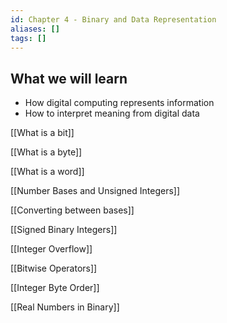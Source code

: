```yaml
---
id: Chapter 4 - Binary and Data Representation
aliases: []
tags: []
---
```


## What we will learn

- How digital computing represents information
- How to interpret meaning from digital data

[[What is a bit]]

[[What is a byte]]

[[What is a word]]

[[Number Bases and Unsigned Integers]]

[[Converting between bases]]

[[Signed Binary Integers]]

[[Integer Overflow]]

[[Bitwise Operators]]

[[Integer Byte Order]]

[[Real Numbers in Binary]]
